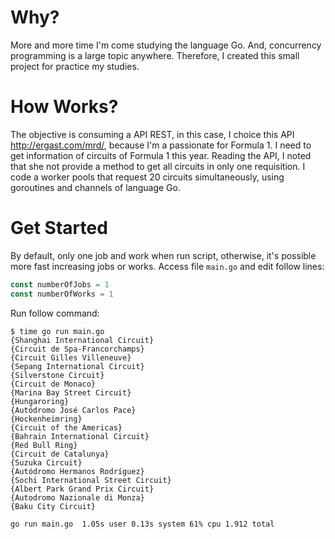 # Why?
More and more time I'm come studying the language Go. And, concurrency programming is a large topic anywhere.
Therefore, I created this small project for practice my studies.

# How Works?
The objective is consuming a API REST, in this case, I choice this API http://ergast.com/mrd/, because I'm a passionate for Formula 1. 
I need to get information of circuits of Formula 1 this year. 
Reading the API, I noted that she not provide a method to get all circuits in only one requisition.
I code a worker pools that request 20 circuits simultaneously, using goroutines and channels of language Go.

# Get Started
By default, only one job and work when run script, otherwise, it's possible more fast increasing jobs or works. 
Access file `main.go` and edit follow lines:
```go
const numberOfJobs = 1
const numberOfWorks = 1
```

Run follow command:

```shell
$ time go run main.go
{Shanghai International Circuit}
{Circuit de Spa-Francorchamps}
{Circuit Gilles Villeneuve}
{Sepang International Circuit}
{Silverstone Circuit}
{Circuit de Monaco}
{Marina Bay Street Circuit}
{Hungaroring}
{Autódromo José Carlos Pace}
{Hockenheimring}
{Circuit of the Americas}
{Bahrain International Circuit}
{Red Bull Ring}
{Circuit de Catalunya}
{Suzuka Circuit}
{Autódromo Hermanos Rodríguez}
{Sochi International Street Circuit}
{Albert Park Grand Prix Circuit}
{Autodromo Nazionale di Monza}
{Baku City Circuit}

go run main.go  1.05s user 0.13s system 61% cpu 1.912 total
```

